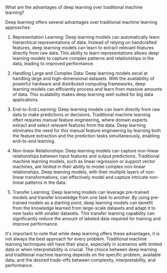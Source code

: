 What are the advantages of deep learning over traditional machine learning?

Deep learning offers several advantages over traditional machine learning approaches:

1. Representation Learning: Deep learning models can automatically learn hierarchical representations of data. Instead of relying on handcrafted features, deep learning models can learn to extract relevant features directly from raw data. This ability to learn representations allows deep learning models to capture complex patterns and relationships in the data, leading to improved performance.

2. Handling Large and Complex Data: Deep learning models excel at handling large and high-dimensional datasets. With the availability of powerful hardware and distributed computing frameworks, deep learning models can efficiently process and learn from massive amounts of data. This scalability makes deep learning well-suited for big data applications.

3. End-to-End Learning: Deep learning models can learn directly from raw data to make predictions or decisions. Traditional machine learning often requires manual feature engineering, where domain experts extract and select relevant features from the data. Deep learning eliminates the need for this manual feature engineering by learning both the feature extraction and the prediction tasks simultaneously, enabling end-to-end learning.

4. Non-linear Relationships: Deep learning models can capture non-linear relationships between input features and output predictions. Traditional machine learning models, such as linear regression or support vector machines, are limited in their ability to model complex non-linear relationships. Deep learning models, with their multiple layers of non-linear transformations, can effectively model and capture intricate non-linear patterns in the data.

5. Transfer Learning: Deep learning models can leverage pre-trained models and transfer knowledge from one task to another. By using pre-trained models as a starting point, deep learning models can benefit from the knowledge learned from large-scale datasets and adapt it to new tasks with smaller datasets. This transfer learning capability can significantly reduce the amount of labeled data required for training and improve performance.

It's important to note that while deep learning offers these advantages, it is not always the best approach for every problem. Traditional machine learning techniques still have their place, especially in scenarios with limited data or when interpretability is crucial. The choice between deep learning and traditional machine learning depends on the specific problem, available data, and the desired trade-offs between complexity, interpretability, and performance.

